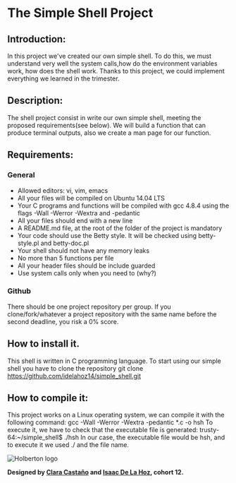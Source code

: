 # The Simple Shell Project

## Introduction:

In this project we've created our own simple shell. To do this, we must understand very well the system calls,how do the environment variables work, how does the shell work. 
Thanks to this project, we could implement everything we learned in the trimester.

## Description:

The shell project consist in write our own simple shell, meeting the proposed requirements(see below). We will build a function that can produce terminal outputs, also we create a man page for our function.

## Requirements:

### General

* Allowed editors: vi, vim, emacs
* All your files will be compiled on Ubuntu 14.04 LTS
* Your C programs and functions will be compiled with gcc 4.8.4 using the flags -Wall -Werror -Wextra and -pedantic
* All your files should end with a new line
* A README.md file, at the root of the folder of the project is mandatory
* Your code should use the Betty style. It will be checked using betty-style.pl and betty-doc.pl
* Your shell should not have any memory leaks
* No more than 5 functions per file	
* All your header files should be include guarded
* Use system calls only when you need to (why?)

### Github

There should be one project repository per group. If you clone/fork/whatever a project repository with the same name before the second deadline, you risk a 0% score.

## How to install it.

This shell is written in C programming language.
To start using our simple shell you have to clone the repository 
git clone https://github.com/idelahoz14/simple_shell.git

## How to compile it:
This project works on a Linux operating system, we can compile it with the following command:
gcc -Wall -Werror -Wextra -pedantic *.c -o hsh
To execute it, we have to check that the executable file is generated:
trusty-64:~/simple_shell$ ./hsh
In our case, the executable file would be hsh, and to execute it we used ./ and the file name.

![Holberton logo](https://camo.githubusercontent.com/80e4aef5357b80f03b960818a751e2be258ccc97/68747470733a2f2f7777772e686f6c626572746f6e7363686f6f6c2e636f6d2f686f6c626572746f6e2d6c6f676f2e706e67)

**Designed by [Clara Castaño](https://github.com/ClaraCastaD) and [Isaac De La Hoz](https://github.com/idelahoz14), cohort 12.**
